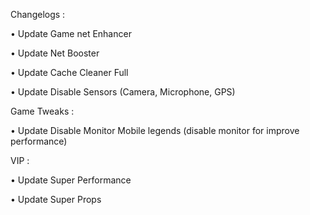 Changelogs : 
 
• Update Game net Enhancer 

• Update Net Booster

• Update Cache Cleaner Full

• Update Disable Sensors (Camera, Microphone, GPS)



Game Tweaks : 

• Update Disable Monitor Mobile legends (disable monitor for improve performance)



VIP : 

• Update Super Performance

• Update Super Props
